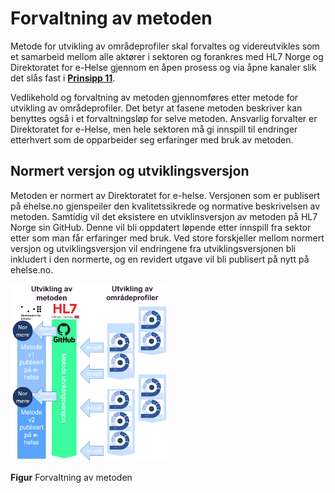 # Forvaltning av metoden

Metode for utvikling av områdeprofiler skal forvaltes og videreutvikles som et samarbeid mellom alle aktører i sektoren og forankres med HL7 Norge og Direktoratet for e-Helse gjennom en åpen prosess og via åpne kanaler slik det slås fast i [**Prinsipp 11**](no-national-profiles-principles.md).

Vedlikehold og forvaltning av metoden gjennomføres etter metode for utvikling av områdeprofiler. Det betyr at fasene metoden beskriver kan benyttes også i et forvaltningsløp for selve metoden. Ansvarlig forvalter er Direktoratet for e-Helse, men hele sektoren må gi innspill til endringer etterhvert som de opparbeider seg erfaringer med bruk av metoden.

## Normert versjon og utviklingsversjon

Metoden er normert av Direktoratet for e-helse. 
Versjonen som er publisert på ehelse.no gjenspeiler den kvalitetssikrede og normative beskrivelsen av metoden. 
Samtidig vil det eksistere en utviklinsversjon av metoden på HL7 Norge sin GitHub. Denne vil bli oppdatert løpende etter innspill fra sektor etter som man får erfaringer med bruk. Ved store forskjeller mellom normert versjon og utviklingsversjon vil endringene fra utviklingsversjonen bli inkludert i den normerte, og en revidert utgave vil bli publisert på nytt på ehelse.no.

<img src="../../images/forvaltning-metode.png" alt="Forvaltning av metoden" width="50%" />

**Figur** Forvaltning av metoden
